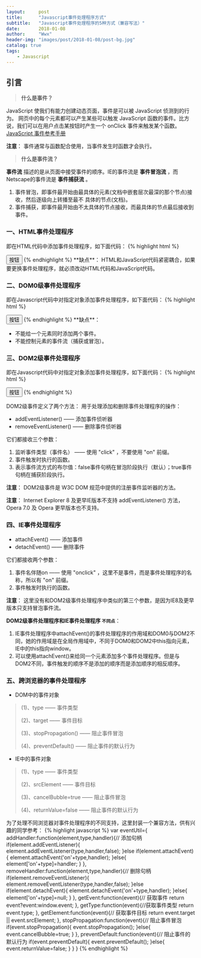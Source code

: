 ```yaml
---
layout:     post
title:      "Javascript事件处理程序方式"
subtitle:   "Javascript事件处理程序的5种方式（兼容写法）"
date:       2018-01-08
author:     "Wwx"
header-img: "images/post/2018-01-08/post-bg.jpg"
catalog: true
tags:
    - Javascript
---
```



## 引言

> **什么是事件？** 

JavaScript 使我们有能力创建动态页面，事件是可以被 JavaScript 侦测到的行为。
网页中的每个元素都可以产生某些可以触发 JavaScript 函数的事件。比方说，我们可以在用户点击某按钮时产生一个 onClick 事件来触发某个函数。[JavaScript 事件参考手册](http://www.w3school.com.cn/jsref/jsref_events.asp)

**注意**： 事件通常与函数配合使用，当事件发生时函数才会执行。


> **什么是事件流？** 

**事件流** 描述的是从页面中接受事件的顺序。IE的事件流是 **事件冒泡流** ，而Netscape的事件流是 **事件捕获流** 。

 1. 事件冒泡，即事件最开始由最具体的元素(文档中嵌套层次最深的那个节点)接收，然后逐级向上转播至最不    具体的节点(文档)。
 2. 事件捕获，即事件最开始由不太具体的节点接收，而最具体的节点最后接收到事件。



### 一、HTML事件处理程序
即在HTML代码中添加事件处理程序，如下面代码：
{% highlight html %}
<html>
<body>

<input type="button" value="按钮" onclick="clickEvent()">
<script>
  function clickEvent() { alert("HTML事件处理程序"); }
</script>

</body>
</html>
{% endhighlight %}
**缺点**： HTML和JavaScript代码紧密耦合，如果要更换事件处理程序，就必须改动HTML代码和JavaScript代码。

### 二、DOM0级事件处理程序
即在Javascript代码中对指定对象添加事件处理程序，如下面代码：
{% highlight html %}
<html>
<body>

<input type="button" value="按钮">
<script>
  var btn = document.querySelector("input");
  btn.onclick = function() { alert("DOM0级事件处理程序"); }
</script>

</body>
</html>
{% endhighlight %}
**缺点**：

 - 不能给一个元素同时添加两个事件。
 - 不能控制元素的事件流（捕获或冒泡）。

### 三、DOM2级事件处理程序
即在Javascript代码中对指定对象添加事件处理程序，如下面代码：
{% highlight html %}
<html>
<body>

<input type="button" value="按钮">
<script>
  var btn = document.querySelector("input");
  btn.addEventListener("click", clickEvent, false);
  function clickEvent() { alert("DOM2级事件处理程序"); }
</script>

</body>
</html>
{% endhighlight %}

DOM2级事件定义了两个方法：
用于处理添加和删除事件处理程序的操作：

 - addEventListener() —— 添加事件侦听器 
 - removeEventListener() —— 删除事件侦听器 

它们都接收三个参数：
 1. 监听事件类型（事件名） —— 使用 "click" ，不要使用 "on" 前缀。
 2. 事件触发时执行的函数。
 3. 表示事件流方式的布尔值：false事件句柄在冒泡阶段执行（默认）；true事件句柄在捕获阶段执行。

**注意**： DOM2级事件是 W3C DOM 规范中提供的注册事件监听器的方法。

**注意**： Internet Explorer 8 及更早IE版本不支持 addEventListener() 方法，Opera 7.0 及 Opera 更早版本也不支持。



### 四、IE事件处理程序

 - attachEvent() —— 添加事件 
 - detachEvent() —— 删除事件 

它们都接收两个参数：

 1. 事件名伴随on —— 使用 "onclick" ，这里不是事件，而是事件处理程序的名称，所以有 "on" 前缀。
 2. 事件触发时执行的函数。

**注意**： 这里没有和DOM2级事件处理程序中类似的第三个参数，是因为IE8及更早版本只支持冒泡事件流。

**DOM2级事件处理程序和IE事件处理程序 `不同点`**：

1. IE事件处理程序中attachEvent()的事件处理程序的作用域和DOM0与DOM2不同，她的作用域是在全局作用域中，不同于DOM0和DOM2中this指向元素，IE中的this指向window。
2. 可以使用attachEvent()来给同一个元素添加多个事件处理程序。但是与DOM2不同，事件触发的顺序不是添加的顺序而是添加顺序的相反顺序。



### 五、跨浏览器的事件处理程序

 - DOM中的事件对象

> (1)、type —— 事件类型 
>
> (2)、target —— 事件目标 
>
> (3)、stopPropagation() —— 阻止事件冒泡
>
> (4)、preventDefault() —— 阻止事件的默认行为

 - IE中的事件对象

> (1)、type —— 事件类型 
>
> (2)、srcElement —— 事件目标 
>
> (3)、cancelBubble=true —— 阻止事件冒泡
>
> (4)、returnValue=false —— 阻止事件的默认行为

为了处理不同浏览器对事件处理程序的不同支持，这里封装一个兼容方法，供有兴趣的同学参考：
{% highlight javascript %}
var eventUtil={
  addHandler:function(element,type,handler){// 添加句柄
    if(element.addEventListener){
      element.addEventListener(type,handler,false);
    }else if(element.attachEvent){
      element.attachEvent('on'+type,handler);
    }else{
      element['on'+type]=handler;
    }
  },
  removeHandler:function(element,type,handler){// 删除句柄
    if(element.removeEventListener){
      element.removeEventListener(type,handler,false);
    }else if(element.detachEvent){
      element.detachEvent('on'+type,handler);
    }else{
      element['on'+type]=null;
    }
  },
  getEvent:function(event){// 获取事件
    return event?event:window.event;
  },
  getType:function(event){//获取事件类型
    return event.type;
  },
  getElement:function(event){// 获取事件目标 
    return event.target || event.srcElement;
  },
  stopPropagation:function(event){// 阻止事件冒泡
    if(event.stopPropagation){
      event.stopPropagation();
    }else{
      event.cancelBubble=true;
    }
  },
  preventDefault:function(event){// 阻止事件的默认行为
    if(event.preventDefault){
      event.preventDefault();
    }else{
      event.returnValue=false;
    }
  }
}
{% endhighlight %}